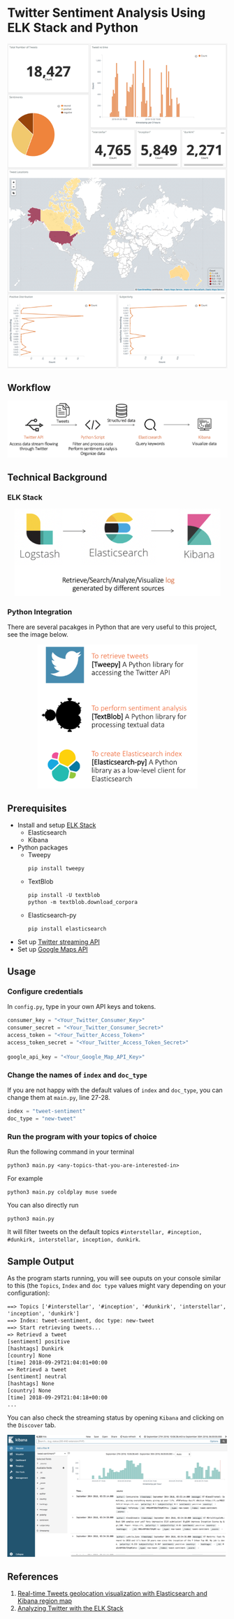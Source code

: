 # Twitter Sentiment Analysis Using ELK Stack and Python

![visualize](images/visualize_update_2.png)


<!-- /TOC -->


## Workflow

![workflow](images/workflow.png)


## Technical Background

### ELK Stack

<p align="center">
    <img src="images/elk_stack.png" height="200"></div>
</p>

### Python Integration
There are several pacakges in Python that are very useful to this project, see the image below.

<p align="center">
    <img src="images/python.png" height="330">
</p>


## Prerequisites
* Install and setup [ELK Stack](https://www.elastic.co/products/elasticsearch)
    * Elasticsearch
    * Kibana
* Python packages
    * Tweepy
        ```
        pip install tweepy
        ```
    * TextBlob
        ```
        pip install -U textblob
        python -m textblob.download_corpora
        ```
    * Elasticsearch-py
        ```
        pip install elasticsearch
        ```
* Set up [Twitter streaming API](https://developer.twitter.com/en/docs)
* Set up [Google Maps API](https://developers.google.com/maps/documentation/geocoding/start#get-a-key)

## Usage
### Configure credentials
In `config.py`, type in your own API keys and tokens.
```python
consumer_key = "<Your_Twitter_Consumer_Key>"
consumer_secret = "<Your_Twitter_Consumer_Secret>"
access_token = "<Your_Twitter_Access_Token>"
access_token_secret = "<Your_Twitter_Access_Token_Secret>"

google_api_key = "<Your_Google_Map_API_Key>"
```

### Change the names of `index` and `doc_type`
If you are not happy with the default values of `index` and `doc_type`, you can change them at `main.py`, line 27-28.
```python
index = "tweet-sentiment"
doc_type = "new-tweet"
```

### Run the program with your topics of choice
Run the following command in your terminal
```
python3 main.py <any-topics-that-you-are-interested-in>
```
For example
```
python3 main.py coldplay muse suede 
```
You can also directly run
```
python3 main.py
```
It will filter tweets on the default topics `#interstellar, #inception, #dunkirk, interstellar, inception, dunkirk`.

## Sample Output
As the program starts running, you will see ouputs on your console similar to this (the `Topics`, `Index` and `doc type` values might vary depending on your configuration):
```
==> Topics ['#interstellar', '#inception', '#dunkirk', 'interstellar', 'inception', 'dunkirk']
==> Index: tweet-sentiment, doc type: new-tweet
==> Start retrieving tweets...
=> Retrievd a tweet
[sentiment] positive
[hashtags] Dunkirk
[country] None
[time] 2018-09-29T21:04:01+00:00
=> Retrievd a tweet
[sentiment] neutral
[hashtags] None
[country] None
[time] 2018-09-29T21:04:18+00:00
...
```
You can also check the streaming status by opening `Kibana` and clicking on the `Discover` tab.

![kibaba](images/kibana_1.png)

## References
1. [Real-time Tweets geolocation visualization with Elasticsearch and Kibana region map](https://whiletrue.run/2017/08/02/real-time-tweets-geolocation-visualization-with-elasticsearch-and-kibana-region-map/)
2. [Analyzing Twitter with the ELK Stack](https://logz.io/blog/analyzing-twitter-elk-stack/)

